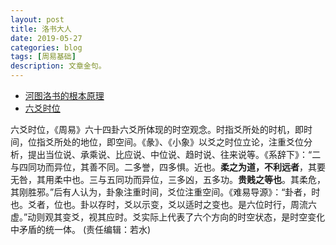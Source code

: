 ```yaml
---
layout: post
title: 洛书大人
date: 2019-05-27
categories: blog
tags: [周易基础]
description: 文章金句。
---
```


- [河图洛书的根本原理](https://www.zhihu.com/question/21717625)
- [六爻时位](http://baike.yidao5.com/m/view.php?aid=9558)


六爻时位，《周易》六十四卦六爻所体现的时空观念。时指爻所处的时机，即时间，位指爻所处的地位，即空间。《彖》、《小象》以爻之时位立论，注重爻位分析，提出当位说、承乘说、比应说、中位说、趋时说、往来说等。《系辞下》：“二与四同功而异位，其善不同。二多誉，四多惧。近也。**柔之为道，不利远者**，其要无咎，其用柔中也。三与五同功而异位，三多凶，五多功。**贵贱之等也**。其柔危，其刚胜邪。”后有人认为，卦象注重时间，爻位注重空间。《难易导源》：“卦者，时也。爻者，位也。卦以存时，爻以示变，爻以适时之变也。是六位时行，周流六虚。”动则观其变爻，视其应时。爻实际上代表了六个方向的时空状态，是时空变化中矛盾的统一体。 (责任编辑：若水)
